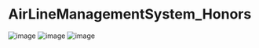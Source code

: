 # AirLineManagementSystem_Honors
![image](https://github.com/user-attachments/assets/51873d09-8663-444a-83ae-ed8c2e1371bb)
![image](https://github.com/user-attachments/assets/c29e1bec-ca87-4f99-a386-fb8c758ba9c4)
![image](https://github.com/user-attachments/assets/74032437-7760-4e7c-9b15-a2af063b9b98)



